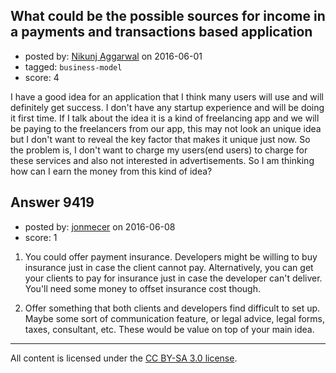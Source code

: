 ## What could be the possible sources for income in a payments and transactions based application

- posted by: [Nikunj Aggarwal](https://stackexchange.com/users/3836409/nikunj-aggarwal) on 2016-06-01
- tagged: `business-model`
- score: 4

<p>I have a good idea for an application that I think many users will use and will definitely get success. I don't have any startup experience and will be doing it first time. If I talk about the idea it is a kind of freelancing app and we will be paying to the freelancers from our app, this may not look an unique idea but I don't want to reveal the key factor that makes it unique just now. So the problem is, I don't want to charge my users(end users) to charge for these services and also not interested in advertisements. So I am thinking how can I earn the money from this kind of idea?</p>



## Answer 9419

- posted by: [jonmecer](https://stackexchange.com/users/3868504/jonmecer) on 2016-06-08
- score: 1

<ol>
<li><p>You could offer payment insurance. Developers might be willing to buy insurance just in case the client cannot pay. Alternatively, you can get your clients to pay for insurance just in case the developer can't deliver.
You'll need some money to offset insurance cost though. </p></li>
<li><p>Offer something that both clients and developers find difficult to set up. Maybe some sort of communication feature, or legal advice, legal forms, taxes, consultant, etc. These would be value on top of your main idea. </p></li>
</ol>




---

All content is licensed under the [CC BY-SA 3.0 license](https://creativecommons.org/licenses/by-sa/3.0/).
